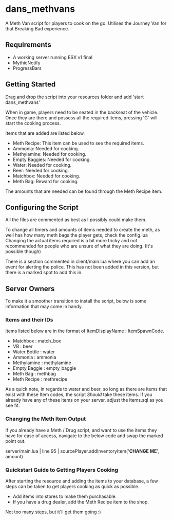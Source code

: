 # dans_methvans
A Meth Van script for players to cook on the go.
Utilises the Journey Van for that Breaking Bad experience.

## Requirements
- A working server running ESX v1 final
- MythicNotify
- ProgressBars

## Getting Started
Drag and drop the script into your resources folder and add 'start dans_methvans'

When in game, players need to be seated in the backseat of the vehicle. 
Once they are there and possess all the required items, pressing 'G' will start the cooking process.

Items that are added are listed below.
- Meth Recipe: This item can be used to see the required items.
- Ammonia: Needed for cooking.
- Methylamine: Needed for cooking.
- Empty Baggies: Needed for cooking.
- Water: Needed for cooking.
- Beer: Needed for cooking.
- Matchbox: Needed for cooking.
- Meth Bag: Reward for cooking.

The amounts that are needed can be found through the Meth Recipe item.

## Configuring the Script
All the files are commented as best as I possibly could make them.

To change all timers and amounts of items needed to create the meth, as well has how many meth bags the player gets, check the config.lua
Changing the actual items required is a bit more tricky and not recommended for people who are unsure of what they are doing. (It's possible though)

There is a section commented in client/main.lua where you can add an event for alerting the police. This has not been added in this version, but there is a marked spot to add this in.

## Server Owners

To make it a smoother transition to install the script, below is some information that may come in handy.

### Items and their IDs
Items listed below are in the format of ItemDisplayName : ItemSpawnCode.

- Matchbox : match_box
- VB : beer
- Water Bottle : water
- Ammonia : ammonia
- Methylamine : methylamine
- Empty Baggie : empty_baggie
- Meth Bag : methbag
- Meth Recipe : methrecipe

As a quick note, in regards to water and beer, so long as there are items that exist with these Item codes, the script *Should* take these items.
If you already have any of these items on your server, adjust the items.sql as you see fit.

### Changing the Meth Item Output
If you already have a Meth / Drug script, and want to use the items they have for ease of access, navigate to the below code and swap the marked point out.

server/main.lua | line 95 | sourcePlayer.addInventoryItem('**CHANGE ME**', amount)

### Quickstart Guide to Getting Players Cooking
After starting the resource and adding the items to your database, a few steps can be taken to get players cooking as quick as possible.

- Add items into stores to make them purchasable.
- If you have a drug dealer, add the Meth Recipe item to the shop.

Not too many steps, but it'll get them going :)
